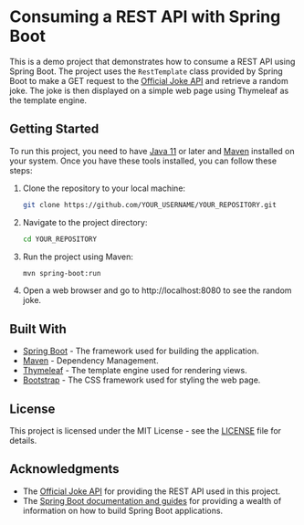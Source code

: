 # Consuming a REST API with Spring Boot

This is a demo project that demonstrates how to consume a REST API using Spring Boot. The project uses the `RestTemplate` class provided by Spring Boot to make a GET request to the [Official Joke API](https://github.com/15Dkatz/official_joke_api) and retrieve a random joke. The joke is then displayed on a simple web page using Thymeleaf as the template engine.

## Getting Started

To run this project, you need to have [Java 11](https://openjdk.java.net/projects/jdk/11/) or later and [Maven](https://maven.apache.org/) installed on your system. Once you have these tools installed, you can follow these steps:

1. Clone the repository to your local machine:

   ```bash
   git clone https://github.com/YOUR_USERNAME/YOUR_REPOSITORY.git

2. Navigate to the project directory:

   ```bash
   cd YOUR_REPOSITORY
   
3. Run the project using Maven:

   ```bash
   mvn spring-boot:run
   
4. Open a web browser and go to http://localhost:8080 to see the random joke.

## Built With
- [Spring Boot](https://spring.io/projects/spring-boot) - The framework used for building the application.
- [Maven](https://maven.apache.org/) - Dependency Management.
- [Thymeleaf](https://www.thymeleaf.org/) - The template engine used for rendering views.
- [Bootstrap](https://getbootstrap.com/) - The CSS framework used for styling the web page.

## License
This project is licensed under the MIT License - see the [LICENSE](LICENSE) file for details.

## Acknowledgments
- The [Official Joke API](https://github.com/15Dkatz/official_joke_api) for providing the REST API used in this project.
- The [Spring Boot documentation and guides](https://spring.io/guides) for providing a wealth of information on how to build Spring Boot applications.
